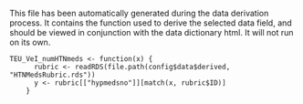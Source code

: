 This file has been automatically generated during the data derivation process.
It contains the function used to derive the selected data field, and should be viewed in conjunction with the data dictionary html.
It will not run on its own.


```
TEU_VeI_numHTNmeds <- function(x) {
      rubric <- readRDS(file.path(config$data$derived, "HTNMedsRubric.rds"))
      y <- rubric[["hypmedsno"]][match(x, rubric$ID)]
    }
```


